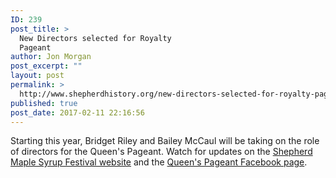 ```yaml
---
ID: 239
post_title: >
  New Directors selected for Royalty
  Pageant
author: Jon Morgan
post_excerpt: ""
layout: post
permalink: >
  http://www.shepherdhistory.org/new-directors-selected-for-royalty-pageant/
published: true
post_date: 2017-02-11 22:16:56
---
```

Starting this year, Bridget Riley and Bailey McCaul will be taking on the role of directors for the Queen's Pageant. Watch for updates on the <a href="http://www.shepherdmaplesyrupfest.org/">Shepherd Maple Syrup Festival website</a> and the <a href="https://www.facebook.com/ShepherdQueenPageant/">Queen's Pageant Facebook page</a>.